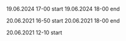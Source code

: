 19.06.2024 17-00 start
19.06.2024 18-00 end

20.06.2021 16-50 start
20.06.2021 18-00 end

20.06.2021 12-10 start
